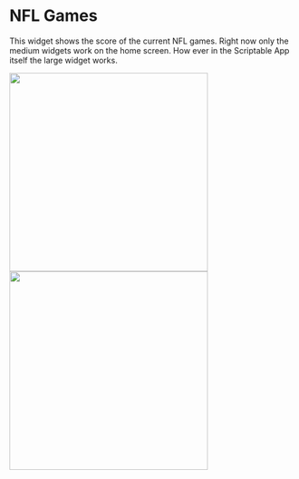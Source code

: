 # NFL Games

This widget shows the score of the current NFL games. Right now only the medium widgets work on the home screen. How ever in the Scriptable App itself the large widget works.

<img src="https://github.com/mattboetcher/iOS-Widgets/blob/main/NFL-Scores/NFL_Widget_medium.jpg" width="350px">
<img src="https://github.com/mattboetcher/iOS-Widgets/blob/main/NFL-Scores/NFL_Widget_large.jpg" width="350px">
